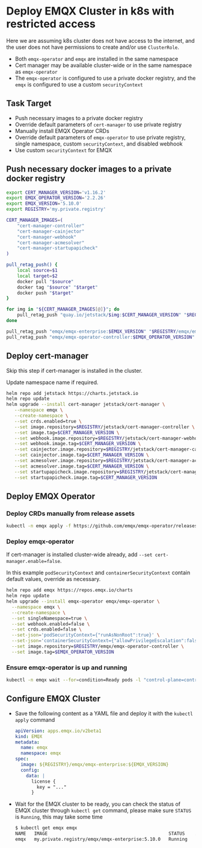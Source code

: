 # Deploy EMQX Cluster in k8s with restricted access

Here we are assuming k8s cluster does not have access to the internet, and the user does not have permissions to create and/or use `ClusterRole`.

+ Both `emqx-operator` and `emqx` are installed in the same namespace
+ Cert manager may be available cluster-wide or in the same namespace as `emqx-operator`
+ The `emqx-operator` is configured to use a private docker registry, and the `emqx` is configured to use a custom `securityContext`

## Task Target

- Push necessary images to a private docker registry
- Override default parameters of `cert-manager` to use private registry
- Manually install EMQX Operator CRDs
- Override default parameters of `emqx-operator` to use private registry, single namespace, custom `securityContext`, and disabled webhook
- Use custom `securityContext` for EMQX

## Push necessary docker images to a private docker registry

```bash
export CERT_MANAGER_VERSION='v1.16.2'
export EMQX_OPERATOR_VERSION='2.2.26'
export EMQX_VERSION='5.10.0'
export REGISTRY='my.private.registry'

CERT_MANAGER_IMAGES=(
    "cert-manager-controller"
    "cert-manager-cainjector"
    "cert-manager-webhook"
    "cert-manager-acmesolver"
    "cert-manager-startupapicheck"
)

pull_retag_push() {
    local source=$1
    local target=$2
    docker pull "$source"
    docker tag "$source" "$target"
    docker push "$target"
}

for img in "${CERT_MANAGER_IMAGES[@]}"; do
    pull_retag_push "quay.io/jetstack/$img:$CERT_MANAGER_VERSION" "$REGISTRY/jetstack/$img:$CERT_MANAGER_VERSION"
done

pull_retag_push "emqx/emqx-enterprise:$EMQX_VERSION" "$REGISTRY/emqx/emqx-enterprise:$EMQX_VERSION"
pull_retag_push "emqx/emqx-operator-controller:$EMQX_OPERATOR_VERSION" "$REGISTRY/emqx/emqx-operator-controller:$EMQX_OPERATOR_VERSION"
```

## Deploy cert-manager

Skip this step if cert-manager is installed in the cluster.

Update namespace name if required.

```bash
helm repo add jetstack https://charts.jetstack.io
helm repo update
helm upgrade --install cert-manager jetstack/cert-manager \
   --namespace emqx \
   --create-namespace \
   --set crds.enabled=true \
   --set image.repository=$REGISTRY/jetstack/cert-manager-controller \
   --set image.tag=$CERT_MANAGER_VERSION \
   --set webhook.image.repository=$REGISTRY/jetstack/cert-manager-webhook \
   --set webhook.image.tag=$CERT_MANAGER_VERSION \
   --set cainjector.image.repository=$REGISTRY/jetstack/cert-manager-cainjector \
   --set cainjector.image.tag=$CERT_MANAGER_VERSION \
   --set acmesolver.image.repository=$REGISTRY/jetstack/cert-manager-acmesolver \
   --set acmesolver.image.tag=$CERT_MANAGER_VERSION \
   --set startupapicheck.image.repository=$REGISTRY/jetstack/cert-manager-startupapicheck \
   --set startupapicheck.image.tag=$CERT_MANAGER_VERSION
```

## Deploy EMQX Operator

### Deploy CRDs manually from release assets

```bash
kubectl -n emqx apply -f https://github.com/emqx/emqx-operator/releases/download/$EMQX_OPERATOR_VERSION/crds.yaml
```

### Deploy emqx-operator

If cert-manager is installed cluster-wide already, add `--set cert-manager.enable=false`.

In this example `podSecurityContext` and `containerSecurityContext` contain default values, override as necessary.

```bash
helm repo add emqx https://repos.emqx.io/charts
helm repo update
helm upgrade --install emqx-operator emqx/emqx-operator \
  --namespace emqx \
  --create-namespace \
  --set singleNamespace=true \
  --set webhook.enabled=false \
  --set crds.enabled=false \
  --set-json='podSecurityContext={"runAsNonRoot":true}' \
  --set-json='containerSecurityContext={"allowPrivilegeEscalation":false}' \
  --set image.repository=$REGISTRY/emqx/emqx-operator-controller \
  --set image.tag=$EMQX_OPERATOR_VERSION
```

### Ensure emqx-operator is up and running

```bash
kubectl -n emqx wait --for=condition=Ready pods -l "control-plane=controller-manager"
```

## Configure EMQX Cluster

+ Save the following content as a YAML file and deploy it with the `kubectl apply` command

  ```yaml
  apiVersion: apps.emqx.io/v2beta1
  kind: EMQX
  metadata:
    name: emqx
    namespace: emqx
  spec:
    image: ${REGISTRY}/emqx/emqx-enterprise:${EMQX_VERSION}
    config:
      data: |
        license {
          key = "..."
        }
  ```

+ Wait for the EMQX cluster to be ready, you can check the status of EMQX cluster through `kubectl get` command, please make sure `STATUS` is `Running`, this may take some time

  ```bash
  $ kubectl get emqx emqx
  NAME   IMAGE                                             STATUS    AGE
  emqx   my.private.registry/emqx/emqx-enterprise:5.10.0   Running   10m
  ```
